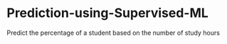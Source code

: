 # Prediction-using-Supervised-ML
Predict the percentage of a student based on the number of study hours 
